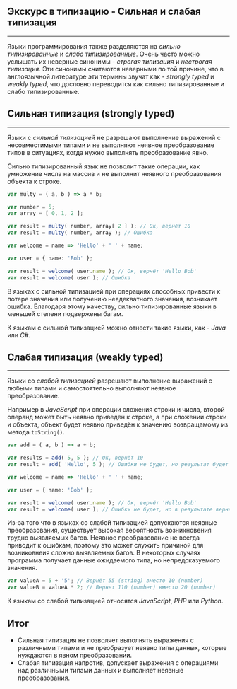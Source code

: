 ## Экскурс в типизацию - Сильная и слабая типизация
________________

Языки программирования также разделяются на *сильно типизированные* и *слабо типизированные*. Очень часто можно услышать их неверные синонимы - *строгая типизация* и *нестрогая типизация*. Эти синонимы считаются неверными по той причине, что в англоязычной литературе эти термины звучат как - *strongly typed* и *weakly typed*, что дословно переводится как сильно типизированные и слабо типизированные. 


## Сильная типизация (strongly typed)
________________

Языки с *сильной типизацией* не разрешают выполнение выражений с несовместимыми типами и не выполняют неявное преобразование типов в ситуациях, когда нужно выполнять преобразование явно.

Сильно типизированный язык не позволит такие операции, как умножение  числа на массив и не выполнит неявного преобразования объекта к строке.

~~~~~typescript
var multy = ( a, b ) => a * b;

var number = 5;
var array = [ 0, 1, 2 ];

var result = multy( number, array[ 2 ] ); // Ок, вернёт 10
var result = multy( number, array ); // Ошибка

var welcome = name => 'Hello' + ' ' + name;

var user = { name: 'Bob' };

var result = welcome( user.name ); // Ок, вернёт 'Hello Bob'
var result = welcome( user ); // Ошибка
~~~~~

В языках с сильной типизацией при операциях способных привести к потере значения или получению неадекватного значения, возникает ошибка. Благодаря этому качеству, сильно типизированные языки в меньшей степени подвержены багам.

К языкам с сильной типизацией можно отнести такие языки, как - *Java* или *C#*.


## Слабая типизация (weakly typed)
________________

Языки со *слабой типизацией* разрешают выполнение выражений с любыми типами и самостоятельно выполняют неявное преобразование.

Например в *JavaScript* при операции сложения строки и числа, второй операнд может быть неявно приведён к строке, а при сложении строки и объекта, объект будет неявно приведён к значению возвращамому из метода `toString()`.

~~~~~typescript
var add = ( a, b ) => a + b;

var results = add( 5, 5 ); // Ок, вернёт 10
var result = add( 'Hello', 5 ); // Ошибки не будет, но результат будет Hello5

var welcome = name => 'Hello' + ' ' + name;

var user = { name: 'Bob' };

var result = welcome( user.name ); // Ок, вернёт 'Hello Bob'
var result = welcome( user ); // Ошибки не будет, но в результате вернёт 'Hy [object Object]'
~~~~~

Из-за того что в языках со слабой типизацией допускаются неявные преобразования, существует высокая вероятность возникновения трудно выявляемых багов. Неявное преобразование не всегда приводит к ошибкам, поэтому это может служить причиной для возниковнеия сложно выявляемых багов. В некоторых случаях программа получает данные ожидаемого типа, но непредсказуемого значения.

~~~~~typescript
var valueA = 5 + '5'; // Вернёт 55 (string) вместо 10 (number)
var valueB = valueA * 2; // Вернет 110 (number) вместо 20 (number)
~~~~~

К языкам со слабой типизацией относятся *JavaScript*, *PHP* или *Python*.


## Итог

- Сильная типизация не позволяет выполнять выражения с различными типами и не преобразует неявно типы данных, которые нуждаются в явном преобразовании.
- Слабая типизация напротив, допускает выражения с операциями над различными типами данных и выполняет неявные преобразования.
